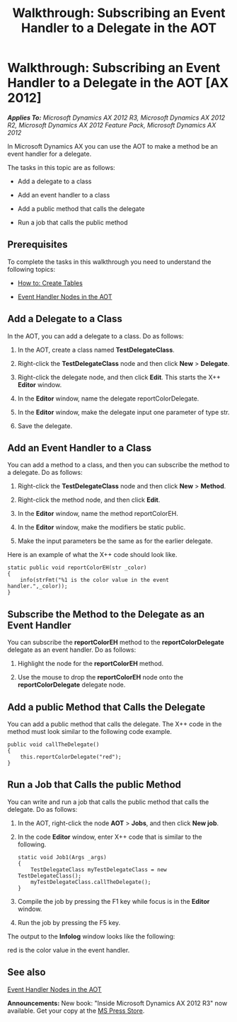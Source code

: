 ﻿---
title: 'Walkthrough: Subscribing an Event Handler to a Delegate in the AOT'
TOCTitle: 'Walkthrough: Subscribing an Event Handler to a Delegate in the AOT'
ms:assetid: dc988de2-74ed-467c-91d1-7279a8684fb6
ms:mtpsurl: https://msdn.microsoft.com/en-us/library/Gg864387(v=AX.60)
ms:contentKeyID: 35252080
ms.date: 05/18/2015
mtps_version: v=AX.60
---

# Walkthrough: Subscribing an Event Handler to a Delegate in the AOT [AX 2012]


_**Applies To:** Microsoft Dynamics AX 2012 R3, Microsoft Dynamics AX 2012 R2, Microsoft Dynamics AX 2012 Feature Pack, Microsoft Dynamics AX 2012_

In Microsoft Dynamics AX you can use the AOT to make a method be an event handler for a delegate.

The tasks in this topic are as follows:

  - Add a delegate to a class

  - Add an event handler to a class

  - Add a public method that calls the delegate

  - Run a job that calls the public method

## Prerequisites

To complete the tasks in this walkthrough you need to understand the following topics:

  - [How to: Create Tables](how-to-create-tables.md)

  - [Event Handler Nodes in the AOT](event-handler-nodes-in-the-aot.md)

## Add a Delegate to a Class

In the AOT, you can add a delegate to a class. Do as follows:

1.  In the AOT, create a class named **TestDelegateClass**.

2.  Right-click the **TestDelegateClass** node and then click **New** \> **Delegate**.

3.  Right-click the delegate node, and then click **Edit**. This starts the X++ **Editor** window.

4.  In the **Editor** window, name the delegate reportColorDelegate.

5.  In the **Editor** window, make the delegate input one parameter of type str.

6.  Save the delegate.

## Add an Event Handler to a Class

You can add a method to a class, and then you can subscribe the method to a delegate. Do as follows:

1.  Right-click the **TestDelegateClass** node and then click **New** \> **Method**.

2.  Right-click the method node, and then click **Edit**.

3.  In the **Editor** window, name the method reportColorEH.

4.  In the **Editor** window, make the modifiers be static public.

5.  Make the input parameters be the same as for the earlier delegate.

Here is an example of what the X++ code should look like.

    static public void reportColorEH(str _color)
    {
        info(strFmt("%1 is the color value in the event handler.",_color));
    }

## Subscribe the Method to the Delegate as an Event Handler

You can subscribe the **reportColorEH** method to the **reportColorDelegate** delegate as an event handler. Do as follows:

1.  Highlight the node for the **reportColorEH** method.

2.  Use the mouse to drop the **reportColorEH** node onto the **reportColorDelegate** delegate node.

## Add a public Method that Calls the Delegate

You can add a public method that calls the delegate. The X++ code in the method must look similar to the following code example.

    public void callTheDelegate()
    {
        this.reportColorDelegate("red");
    }

## Run a Job that Calls the public Method

You can write and run a job that calls the public method that calls the delegate. Do as follows:

1.  In the AOT, right-click the node **AOT** \> **Jobs**, and then click **New job**.

2.  In the code **Editor** window, enter X++ code that is similar to the following.
    
        static void Job1(Args _args)
        {
            TestDelegateClass myTestDelegateClass = new TestDelegateClass();
            myTestDelegateClass.callTheDelegate();
        }

3.  Compile the job by pressing the F1 key while focus is in the **Editor** window.

4.  Run the job by pressing the F5 key.

The output to the **Infolog** window looks like the following:

red is the color value in the event handler.

## See also

[Event Handler Nodes in the AOT](event-handler-nodes-in-the-aot.md)

  
**Announcements:** New book: "Inside Microsoft Dynamics AX 2012 R3" now available. Get your copy at the [MS Press Store](https://www.microsoftpressstore.com/store/inside-microsoft-dynamics-ax-2012-r3-9780735685109).

